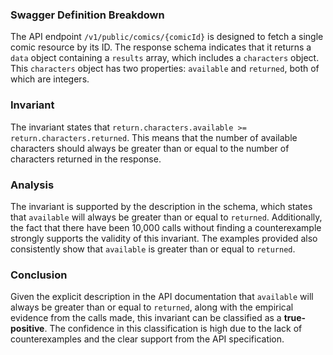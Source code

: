 ### Swagger Definition Breakdown
The API endpoint `/v1/public/comics/{comicId}` is designed to fetch a single comic resource by its ID. The response schema indicates that it returns a `data` object containing a `results` array, which includes a `characters` object. This `characters` object has two properties: `available` and `returned`, both of which are integers. 

### Invariant
The invariant states that `return.characters.available >= return.characters.returned`. This means that the number of available characters should always be greater than or equal to the number of characters returned in the response. 

### Analysis
The invariant is supported by the description in the schema, which states that `available` will always be greater than or equal to `returned`. Additionally, the fact that there have been 10,000 calls without finding a counterexample strongly supports the validity of this invariant. The examples provided also consistently show that `available` is greater than or equal to `returned`. 

### Conclusion
Given the explicit description in the API documentation that `available` will always be greater than or equal to `returned`, along with the empirical evidence from the calls made, this invariant can be classified as a **true-positive**. The confidence in this classification is high due to the lack of counterexamples and the clear support from the API specification.

